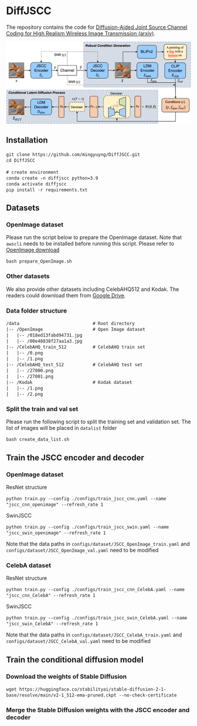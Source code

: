 # DiffJSCC

The repository contains the code for [Diffusion-Aided Joint Source Channel Coding for High Realism Wireless Image Transmission (arxiv)](https://arxiv.org/pdf/2404.17736). 

<img src="images/Main.png" alt="overview" width="700"/>


## Installation

    git clone https://github.com/mingyuyng/DiffJSCC.git
    cd DiffJSCC

    # create environment
    conda create -n diffjscc python=3.9
    conda activate diffjscc
    pip install -r requirements.txt

## Datasets

### OpenImage dataset

Please run the script below to prepare the OpenImage dataset. Note that `awscli` needs to be installed before running this script. Please refer to [OpenImage download](https://github.com/cvdfoundation/open-images-dataset#download-full-dataset-with-google-storage-transfer)

    bash prepare_OpenImage.sh

### Other datasets

We also provide other datasets including CelebAHQ512 and Kodak. The readers could download them from [Google Drive](https://drive.google.com/drive/folders/1bGWQNs_n5NUatOmRajsdQsLWfL7n3KE2?usp=drive_link).

### Data folder structure

```plaintext
/data                            # Root directory
|-- /OpenImage                   # Open Image dataset
|   |-- /018ed13fabd94731.jpg             
|   |-- /00e48838f27aa1a3.jpg         
|-- /CelebAHQ_train_512          # CelebAHQ train set
|   |-- /0.png              
|   |-- /1.png 
|-- /CelebAHQ_test_512           # CelebAHQ test set
|   |-- /27000.png              
|   |-- /27001.png
|-- /Kodak                       # Kodak dataset
|   |-- /1.png              
|   |-- /2.png 
```

### Split the train and val set

Please run the following script to split the training set and validation set. The list of images will be placed in `datalist` folder

    bash create_data_list.sh


## Train the JSCC encoder and decoder

### OpenImage dataset
    
ResNet structure
    
    python train.py --config ./configs/train_jscc_cnn.yaml --name "jscc_cnn_openimage" --refresh_rate 1

SwinJSCC

    python train.py --config ./configs/train_jscc_swin.yaml --name "jscc_swin_openimage" --refresh_rate 1

Note that the data paths in `configs/dataset/JSCC_OpenImage_train.yaml` and `configs/dataset/JSCC_OpenImage_val.yaml` need to be modified

### CelebA dataset
    
ResNet structure
    
    python train.py --config ./configs/train_jscc_cnn_CelebA.yaml --name "jscc_cnn_CelebA" --refresh_rate 1

SwinJSCC

    python train.py --config ./configs/train_jscc_swin_CelebA.yaml --name "jscc_swin_CelebA" --refresh_rate 1

Note that the data paths in `configs/dataset/JSCC_CelebA_train.yaml` and `configs/dataset/JSCC_CelebA_val.yaml` need to be modified


## Train the conditional diffusion model

### Download the weights of Stable Diffusion

    wget https://huggingface.co/stabilityai/stable-diffusion-2-1-base/resolve/main/v2-1_512-ema-pruned.ckpt --no-check-certificate

### Merge the Stable Diffusion weights with the JSCC encoder and decoder

